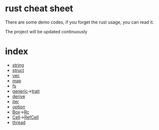 # rust cheat sheet
There are some demo codes, if you forget the rust usage, you can read it.

The project will be updated continuously
# index
- [string](string/src/main.rs)
- [struct](_struct/src/main.rs)
- [vec](vec/src/main.rs)
- [map](map/src/main.rs)
- [fs](fs/src/main.rs)
- [generic](generic/src/main.rs)->[trait](trait/src/main.rs)
- [derive](derive/src/main.rs)
- [iter](iter/src/main.rs)
- [option](option/src/main.rs)
- [Box](Box/src/main.rs)->[Rc](Rc/src/main.rs)
- [Cell](Cell/src/main.rs)->[RefCell](RefCell/src/main.rs)
- [thread](thread/src/main.rs)